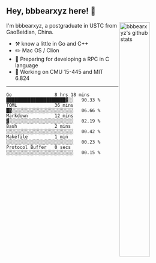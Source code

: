 ## Hey, bbbearxyz here! :wave:

<img align="right" alt="bbbearxyz's github stats" width="40%" src="https://github-readme-stats.vercel.app/api?username=bbbearxyz&show_icons=true">

I'm bbbearxyz, a postgraduate in USTC from GaoBeidian, China.

-   :hammer_and_pick:    know a little in Go and C++
-   :pencil2: Mac OS / Clion
-   :seedling: Preparing for developing a RPC in C language 
-   :thinking: Working on CMU 15-445 and MIT 6.824
---
<!--START_SECTION:waka-->

```text
Go                8 hrs 18 mins   ██████████████████████▓░░   90.33 %
TOML              36 mins         █▓░░░░░░░░░░░░░░░░░░░░░░░   06.66 %
Markdown          12 mins         ▓░░░░░░░░░░░░░░░░░░░░░░░░   02.19 %
Bash              2 mins          ░░░░░░░░░░░░░░░░░░░░░░░░░   00.42 %
Makefile          1 min           ░░░░░░░░░░░░░░░░░░░░░░░░░   00.23 %
Protocol Buffer   0 secs          ░░░░░░░░░░░░░░░░░░░░░░░░░   00.15 %
```

<!--END_SECTION:waka-->
